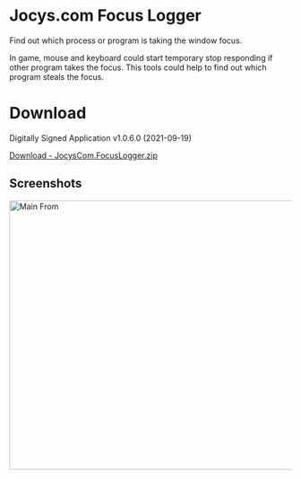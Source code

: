 # Jocys.com Focus Logger

Find out which process or program is taking the window focus.

In game, mouse and keyboard could start temporary stop responding if other program takes the focus. This tools could help to find out which program steals the focus.

# Download

Digitally Signed Application v1.0.6.0 (2021-09-19)

[Download - JocysCom.FocusLogger.zip](https://github.com/JocysCom/FocusLogger/releases/download/1.0.0.0/JocysCom.FocusLogger.zip)

## Screenshots

<img alt="Main From" src="FocusLogger/Documents/Images/JocysCom.FocusLogger.png" width="700" height="480">



